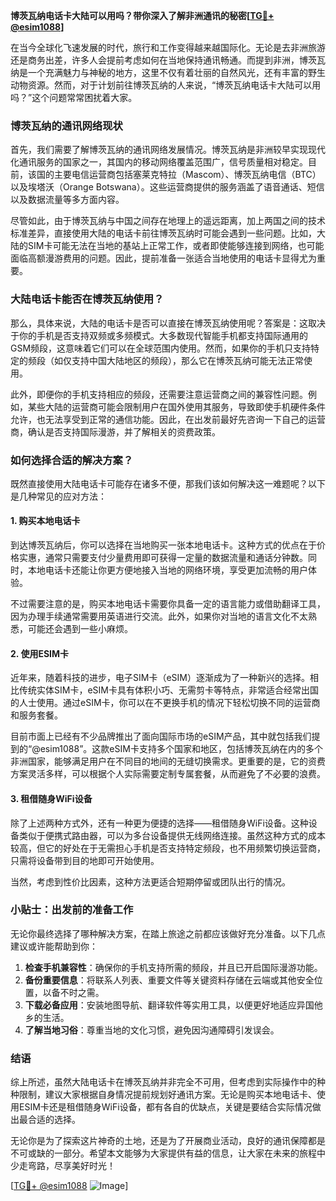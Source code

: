 **博茨瓦纳电话卡大陆可以用吗？带你深入了解非洲通讯的秘密[[TG💪+ @esim1088](https://t.me/s/esim1088)]**

在当今全球化飞速发展的时代，旅行和工作变得越来越国际化。无论是去非洲旅游还是商务出差，许多人会提前考虑如何在当地保持通讯畅通。而提到非洲，博茨瓦纳是一个充满魅力与神秘的地方，这里不仅有着壮丽的自然风光，还有丰富的野生动物资源。然而，对于计划前往博茨瓦纳的人来说，“博茨瓦纳电话卡大陆可以用吗？”这个问题常常困扰着大家。

### 博茨瓦纳的通讯网络现状

首先，我们需要了解博茨瓦纳的通讯网络发展情况。博茨瓦纳是非洲较早实现现代化通讯服务的国家之一，其国内的移动网络覆盖范围广，信号质量相对稳定。目前，该国的主要电信运营商包括塞莱克特拉（Mascom）、博茨瓦纳电信（BTC）以及埃塔沃（Orange Botswana）。这些运营商提供的服务涵盖了语音通话、短信以及数据流量等多方面内容。

尽管如此，由于博茨瓦纳与中国之间存在地理上的遥远距离，加上两国之间的技术标准差异，直接使用大陆的电话卡前往博茨瓦纳时可能会遇到一些问题。比如，大陆的SIM卡可能无法在当地的基站上正常工作，或者即使能够连接到网络，也可能面临高额漫游费用的问题。因此，提前准备一张适合当地使用的电话卡显得尤为重要。

### 大陆电话卡能否在博茨瓦纳使用？

那么，具体来说，大陆的电话卡是否可以直接在博茨瓦纳使用呢？答案是：这取决于你的手机是否支持双频或多频模式。大多数现代智能手机都支持国际通用的GSM频段，这意味着它们可以在全球范围内使用。然而，如果你的手机只支持特定的频段（如仅支持中国大陆地区的频段），那么它在博茨瓦纳可能无法正常使用。

此外，即便你的手机支持相应的频段，还需要注意运营商之间的兼容性问题。例如，某些大陆的运营商可能会限制用户在国外使用其服务，导致即使手机硬件条件允许，也无法享受到正常的通信功能。因此，在出发前最好先咨询一下自己的运营商，确认是否支持国际漫游，并了解相关的资费政策。

### 如何选择合适的解决方案？

既然直接使用大陆电话卡可能存在诸多不便，那我们该如何解决这一难题呢？以下是几种常见的应对方法：

#### 1. 购买本地电话卡
到达博茨瓦纳后，你可以选择在当地购买一张本地电话卡。这种方式的优点在于价格实惠，通常只需要支付少量费用即可获得一定量的数据流量和通话分钟数。同时，本地电话卡还能让你更方便地接入当地的网络环境，享受更加流畅的用户体验。

不过需要注意的是，购买本地电话卡需要你具备一定的语言能力或借助翻译工具，因为办理手续通常需要用英语进行交流。此外，如果你对当地的语言文化不太熟悉，可能还会遇到一些小麻烦。

#### 2. 使用ESIM卡
近年来，随着科技的进步，电子SIM卡（eSIM）逐渐成为了一种新兴的选择。相比传统实体SIM卡，eSIM卡具有体积小巧、无需剪卡等特点，非常适合经常出国的人士使用。通过eSIM卡，你可以在不更换手机的情况下轻松切换不同的运营商和服务套餐。

目前市面上已经有不少品牌推出了面向国际市场的eSIM产品，其中就包括我们提到的“@esim1088”。这款eSIM卡支持多个国家和地区，包括博茨瓦纳在内的多个非洲国家，能够满足用户在不同目的地间的无缝切换需求。更重要的是，它的资费方案灵活多样，可以根据个人实际需要定制专属套餐，从而避免了不必要的浪费。

#### 3. 租借随身WiFi设备
除了上述两种方式外，还有一种更为便捷的选择——租借随身WiFi设备。这种设备类似于便携式路由器，可以为多台设备提供无线网络连接。虽然这种方式的成本较高，但它的好处在于无需担心手机是否支持特定频段，也不用频繁切换运营商，只需将设备带到目的地即可开始使用。

当然，考虑到性价比因素，这种方法更适合短期停留或团队出行的情况。

### 小贴士：出发前的准备工作

无论你最终选择了哪种解决方案，在踏上旅途之前都应该做好充分准备。以下几点建议或许能帮助到你：

1. **检查手机兼容性**：确保你的手机支持所需的频段，并且已开启国际漫游功能。
2. **备份重要信息**：将联系人列表、重要文件等关键资料存储在云端或其他安全位置，以备不时之需。
3. **下载必备应用**：安装地图导航、翻译软件等实用工具，以便更好地适应异国他乡的生活。
4. **了解当地习俗**：尊重当地的文化习惯，避免因沟通障碍引发误会。

### 结语

综上所述，虽然大陆电话卡在博茨瓦纳并非完全不可用，但考虑到实际操作中的种种限制，建议大家根据自身情况提前规划好通讯方案。无论是购买本地电话卡、使用ESIM卡还是租借随身WiFi设备，都有各自的优缺点，关键是要结合实际情况做出最合适的选择。

无论你是为了探索这片神奇的土地，还是为了开展商业活动，良好的通讯保障都是不可或缺的一部分。希望本文能够为大家提供有益的信息，让大家在未来的旅程中少走弯路，尽享美好时光！

[[TG💪+ @esim1088](https://t.me/s/esim1088) ![Image](https://i.postimg.cc/4NQfJmqS/Snipaste-2025-05-13-00-14-12.png)]